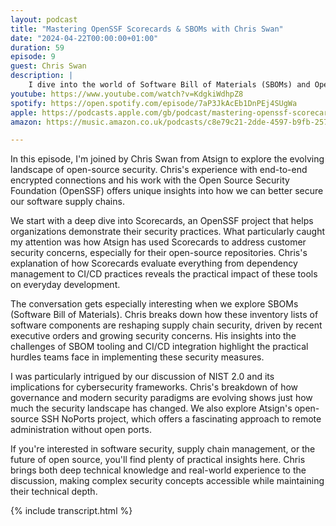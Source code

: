 ```yaml
---
layout: podcast
title: "Mastering OpenSSF Scorecards & SBOMs with Chris Swan"
date: "2024-04-22T00:00:00+01:00"
duration: 59
episode: 9
guest: Chris Swan
description: |
    I dive into the world of Software Bill of Materials (SBOMs) and OpenSSF Scorecards with Chris Swan from Atsign. We explore how these tools are transforming open source security, from dependency management to secure coding practices, and what this means for building trust in the tech industry.
youtube: https://www.youtube.com/watch?v=KdgkiWdhpZ8
spotify: https://open.spotify.com/episode/7aP3JkAcEb1DnPEj4SUgWa
apple: https://podcasts.apple.com/gb/podcast/mastering-openssf-scorecards-sboms-with-chris-swan/id1722663295?i=1000653150910
amazon: https://music.amazon.co.uk/podcasts/c8e79c21-2dde-4597-b9fb-257ecbc2bf29/episodes/d8493f8e-de65-4d1c-9308-5f39e6a9032f/nerding-out-with-viktor-mastering-openssf-scorecards-sboms-with-chris-swan

---
```


In this episode, I'm joined by Chris Swan from Atsign to explore the evolving landscape of open-source security. Chris's experience with end-to-end encrypted connections and his work with the Open Source Security Foundation (OpenSSF) offers unique insights into how we can better secure our software supply chains.

We start with a deep dive into Scorecards, an OpenSSF project that helps organizations demonstrate their security practices. What particularly caught my attention was how Atsign has used Scorecards to address customer security concerns, especially for their open-source repositories. Chris's explanation of how Scorecards evaluate everything from dependency management to CI/CD practices reveals the practical impact of these tools on everyday development.

The conversation gets especially interesting when we explore SBOMs (Software Bill of Materials). Chris breaks down how these inventory lists of software components are reshaping supply chain security, driven by recent executive orders and growing security concerns. His insights into the challenges of SBOM tooling and CI/CD integration highlight the practical hurdles teams face in implementing these security measures.

I was particularly intrigued by our discussion of NIST 2.0 and its implications for cybersecurity frameworks. Chris's breakdown of how governance and modern security paradigms are evolving shows just how much the security landscape has changed. We also explore Atsign's open-source SSH NoPorts project, which offers a fascinating approach to remote administration without open ports.

If you're interested in software security, supply chain management, or the future of open source, you'll find plenty of practical insights here. Chris brings both deep technical knowledge and real-world experience to the discussion, making complex security concepts accessible while maintaining their technical depth.

{% include transcript.html %}
